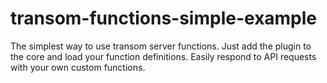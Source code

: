 # transom-functions-simple-example

The simplest way to use transom server functions. Just add the plugin to the core and load your function definitions.
Easily respond to API requests with your own custom functions.
